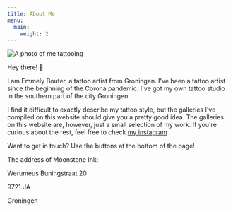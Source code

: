 ```yaml
---
title: About Me
menu:
  main:
    weight: 2
---
```


![A photo of me tattooing](/images/photo/IMG_5965.JPEG)

Hey there! 👋

I am Emmely Bouter, a tattoo artist from Groningen. I've been a tattoo artist since the beginning of the Corona pandemic.
I've got my own tattoo studio in the southern part of the city Groningen.

I find it difficult to exactly describe my tattoo style, but the galleries I've compiled on this website should give you a pretty good idea.
The galleries on this website are, however, just a small selection of my work. If you're curious about the rest, feel free to check [my instagram](https://www.instagram.com/moonstone.ink.tattoos)

Want to get in touch? Use the buttons at the bottom of the page!

The address of Moonstone Ink:

Werumeus Buningstraat 20

9721 JA

Groningen
